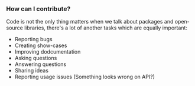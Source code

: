 ### How can I contribute?

Code is not the only thing matters when we talk about packages and open-source libraries, there's a lot of another tasks which are equally important:

- Reporting bugs
- Creating show-cases
- Improving dodcumentation
- Asking questions
- Answering questions
- Sharing ideas
- Reporting usage issues (Something looks wrong on API?)
